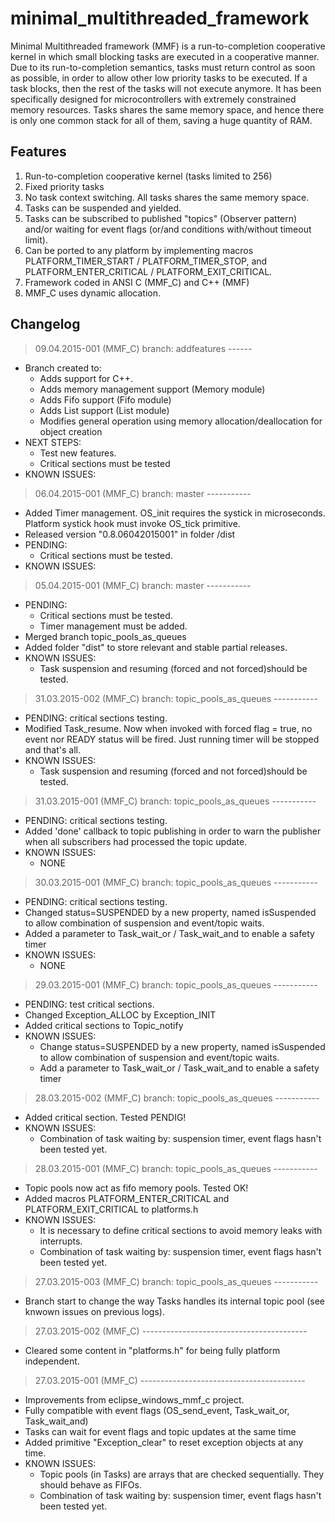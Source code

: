 # minimal_multithreaded_framework

Minimal Multithreaded framework (MMF) is a run-to-completion cooperative kernel in which small blocking tasks are executed in a cooperative manner. Due to its run-to-completion semantics, tasks must return control as soon as possible, in order to allow other low priority tasks to be executed. If a task blocks, then the rest of the tasks will not execute anymore.
It has been specifically designed for microcontrollers with extremely constrained memory resources. Tasks shares the same memory space, and hence there is only one common stack for all of them, saving a huge quantity of RAM.

## Features
1. Run-to-completion cooperative kernel (tasks limited to 256)
2. Fixed priority tasks
3. No task context switching. All tasks shares the same memory space.
4. Tasks can be suspended and yielded.
5. Tasks can be subscribed to published "topics" (Observer pattern) and/or waiting for event flags (or/and conditions with/without timeout limit).
6. Can be ported to any platform by implementing macros PLATFORM_TIMER_START / PLATFORM_TIMER_STOP, and PLATFORM_ENTER_CRITICAL / PLATFORM_EXIT_CRITICAL.
7. Framework coded in ANSI C (MMF_C) and C++ (MMF)
8. MMF_C uses dynamic allocation.

## Changelog

> 09.04.2015-001 (MMF_C) branch: addfeatures ------
 - Branch created to:
 	- Adds support for C++.
 	- Adds memory management support (Memory module)
 	- Adds Fifo support (Fifo module)
 	- Adds List support (List module)
 	- Modifies general operation using memory allocation/deallocation for object creation
 - NEXT STEPS: 
 	- Test new features.
 	- Critical sections must be tested
 - KNOWN ISSUES: 

> 06.04.2015-001 (MMF_C) branch: master -----------
 - Added Timer management. OS_init requires the systick in microseconds. Platform systick hook must invoke OS_tick primitive.
 - Released version "0.8.06042015001" in folder /dist
 - PENDING: 
 	- Critical sections must be tested.
 - KNOWN ISSUES: 

> 05.04.2015-001 (MMF_C) branch: master -----------
 - PENDING: 
 	- Critical sections must be tested.
 	- Timer management must be added.
 - Merged branch topic_pools_as_queues
 - Added folder "dist" to store relevant and stable partial releases.
 - KNOWN ISSUES: 
  	- Task suspension and resuming (forced and not forced)should be tested.

> 31.03.2015-002 (MMF_C) branch: topic_pools_as_queues -----------
 - PENDING: critical sections testing.
 - Modified Task_resume. Now when invoked with forced flag = true, no event nor READY status will be fired. Just running timer will be stopped and that's all.
 - KNOWN ISSUES: 
  	- Task suspension and resuming (forced and not forced)should be tested.

> 31.03.2015-001 (MMF_C) branch: topic_pools_as_queues -----------
 - PENDING: critical sections testing.
 - Added 'done' callback to topic publishing in order to warn the publisher when all subscribers had processed the topic update.
 - KNOWN ISSUES: 
  	- NONE

> 30.03.2015-001 (MMF_C) branch: topic_pools_as_queues -----------
 - PENDING: critical sections testing.
 - Changed status=SUSPENDED by a new property, named isSuspended to allow combination of suspension and event/topic waits.
 - Added a parameter to Task_wait_or / Task_wait_and to enable a safety timer
 - KNOWN ISSUES: 
  	- NONE

> 29.03.2015-001 (MMF_C) branch: topic_pools_as_queues -----------
 - PENDING: test critical sections.
 - Changed Exception_ALLOC by Exception_INIT
 - Added critical sections to Topic_notify
 - KNOWN ISSUES: 
  	- Change status=SUSPENDED by a new property, named isSuspended to allow combination of suspension and event/topic waits.
  	- Add a parameter to Task_wait_or / Task_wait_and to enable a safety timer

> 28.03.2015-002 (MMF_C) branch: topic_pools_as_queues -----------
 - Added critical section. Tested PENDIG!
 - KNOWN ISSUES: 
  	- Combination of task waiting by: suspension timer, event flags hasn't been tested yet.

> 28.03.2015-001 (MMF_C) branch: topic_pools_as_queues -----------
 - Topic pools now act as fifo memory pools. Tested OK!
 - Added macros PLATFORM_ENTER_CRITICAL and PLATFORM_EXIT_CRITICAL to platforms.h
 - KNOWN ISSUES: 
 	- It is necessary to define critical sections to avoid memory leaks with interrupts.
 	- Combination of task waiting by: suspension timer, event flags hasn't been tested yet.

> 27.03.2015-003 (MMF_C) branch: topic_pools_as_queues -----------
 - Branch start to change the way Tasks handles its internal topic pool (see knwown issues on previous logs).

> 27.03.2015-002 (MMF_C) -----------------------------------------
 - Cleared some content in "platforms.h" for being fully platform independent.
 
> 27.03.2015-001 (MMF_C) -----------------------------------------
 - Improvements from eclipse_windows_mmf_c project.
 - Fully compatible with event flags (OS_send_event, Task_wait_or, Task_wait_and)
 - Tasks can wait for event flags and topic updates at the same time
 - Added primitive "Exception_clear" to reset exception objects at any time.
 - KNOWN ISSUES:
 	- Topic pools (in Tasks) are arrays that are checked sequentially. They should behave as FIFOs.
 	- Combination of task waiting by: suspension timer, event flags hasn't been tested yet.
 	
 
 
 

